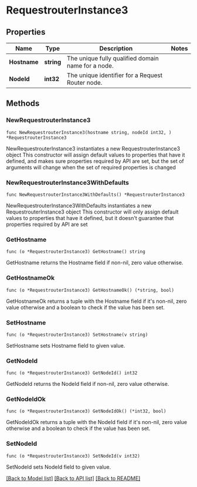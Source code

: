 # RequestrouterInstance3

## Properties

Name | Type | Description | Notes
------------ | ------------- | ------------- | -------------
**Hostname** | **string** | The unique fully qualified domain name for a node. | 
**NodeId** | **int32** | The unique identifier for a Request Router node. | 

## Methods

### NewRequestrouterInstance3

`func NewRequestrouterInstance3(hostname string, nodeId int32, ) *RequestrouterInstance3`

NewRequestrouterInstance3 instantiates a new RequestrouterInstance3 object
This constructor will assign default values to properties that have it defined,
and makes sure properties required by API are set, but the set of arguments
will change when the set of required properties is changed

### NewRequestrouterInstance3WithDefaults

`func NewRequestrouterInstance3WithDefaults() *RequestrouterInstance3`

NewRequestrouterInstance3WithDefaults instantiates a new RequestrouterInstance3 object
This constructor will only assign default values to properties that have it defined,
but it doesn't guarantee that properties required by API are set

### GetHostname

`func (o *RequestrouterInstance3) GetHostname() string`

GetHostname returns the Hostname field if non-nil, zero value otherwise.

### GetHostnameOk

`func (o *RequestrouterInstance3) GetHostnameOk() (*string, bool)`

GetHostnameOk returns a tuple with the Hostname field if it's non-nil, zero value otherwise
and a boolean to check if the value has been set.

### SetHostname

`func (o *RequestrouterInstance3) SetHostname(v string)`

SetHostname sets Hostname field to given value.


### GetNodeId

`func (o *RequestrouterInstance3) GetNodeId() int32`

GetNodeId returns the NodeId field if non-nil, zero value otherwise.

### GetNodeIdOk

`func (o *RequestrouterInstance3) GetNodeIdOk() (*int32, bool)`

GetNodeIdOk returns a tuple with the NodeId field if it's non-nil, zero value otherwise
and a boolean to check if the value has been set.

### SetNodeId

`func (o *RequestrouterInstance3) SetNodeId(v int32)`

SetNodeId sets NodeId field to given value.



[[Back to Model list]](../README.md#documentation-for-models) [[Back to API list]](../README.md#documentation-for-api-endpoints) [[Back to README]](../README.md)


